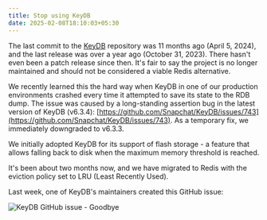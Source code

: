 ```yaml
---
title: Stop using KeyDB
date: 2025-02-08T18:10:03+05:30
---
```


The last commit to the [KeyDB](https://github.com/Snapchat/KeyDB) repository was 11 months ago (April 5, 2024), and the last release was over a year ago (October 31, 2023). There hasn't even been a patch release since then. It's fair to say the project is no longer maintained and should not be considered a viable Redis alternative.

We recently learned this the hard way when KeyDB in one of our production environments crashed every time it attempted to save its state to the RDB dump. The issue was caused by a long-standing assertion bug in the latest version of KeyDB (v6.3.4): [https://github.com/Snapchat/KeyDB/issues/743](https://github.com/Snapchat/KeyDB/issues/743). As a temporary fix, we immediately downgraded to v6.3.3.

We initially adopted KeyDB for its support of flash storage - a feature that allows falling back to disk when the maximum memory threshold is reached.

It's been about two months now, and we have migrated to Redis with the eviction policy set to LRU (Least Recently Used).

Last week, one of KeyDB's maintainers created this GitHub issue:

![KeyDB GitHub issue - Goodbye](/keydb-goodbye-github-issue.webp)
